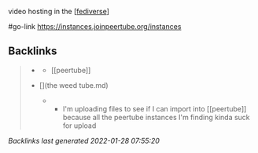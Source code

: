 video hosting in the [[fediverse]]

#go-link https://instances.joinpeertube.org/instances

[//begin]: # "Autogenerated link references for markdown compatibility"
[fediverse]: fediverse.md "fediverse"
[//end]: # "Autogenerated link references"

## Backlinks

> - [](2021-01-16.md)
>   - [[peertube]]
>    
> - [](the weed tube.md)
>   - -	I'm uploading files to see if I can import into [[peertube]] because all the peertube instances I'm finding kinda suck for upload

_Backlinks last generated 2022-01-28 07:55:20_
